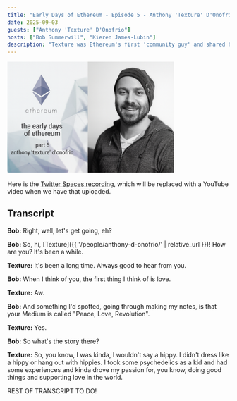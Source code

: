 ```yaml
---
title: "Early Days of Ethereum - Episode 5 - Anthony 'Texture' D'Onofrio"
date: 2025-09-03
guests: ["Anthony 'Texture' D'Onofrio"]
hosts: ["Bob Summerwill", "Kieren James-Lubin"]
description: "Texture was Ethereum's first 'community guy' and shared his unique perspective starting from the very earliest days of the project."
---
```


<img src="/videos/thumbnails/early-days-of-ethereum-part-005.png" alt="Early Days of Ethereum - Episode 5 - Anthony 'Texture' D'Onofrio" style="width: 75%;">

Here is the [Twitter Spaces recording](https://x.com/i/spaces/1OdKrOlXqkwGX), which will be replaced with a YouTube video when we have that uploaded.


## Transcript

**Bob:** Right, well, let's get going, eh?

**Bob:** So, hi, [Texture]({{ '/people/anthony-d-onofrio/' | relative_url }})!  How are you?  It's been a while.

**Texture:** It's been a long time.  Always good to hear from you.

**Bob:** When I think of you, the first thing I think of is love.

**Texture:** Aw.

**Bob:** And something I'd spotted, going through making my notes, is that your Medium is called "Peace, Love, Revolution".

**Texture:** Yes.

**Bob:** So what's the story there?

**Texture:** So, you know, I was kinda, I wouldn't say a hippy.  I didn't dress like a hippy or hang out with hippies.   I took some psychedelics as a kid and had some experiences and kinda drove my passion for, you know, doing good things and supporting love in the world.

REST OF TRANSCRIPT TO DO!